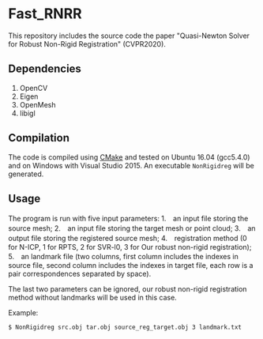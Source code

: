 # Fast_RNRR
This repository includes the source code the paper "Quasi-Newton Solver for Robust Non-Rigid Registration" (CVPR2020).

## Dependencies
1. OpenCV 
2. Eigen
3. OpenMesh
4. libigl

## Compilation
The code is compiled using [CMake](https://cmake.org/) and tested on Ubuntu 16.04 (gcc5.4.0) and on Windows with Visual Studio 2015. An executable `NonRigidreg` will be generated.

## Usage
The program is run with five input parameters:
1.　an input file storing the source mesh;
2.　an input file storing the target mesh or point cloud; 
3.　an output file storing the registered source mesh; 
4.　registration method (0 for N-ICP, 1 for RPTS, 2 for SVR-l0, 3 for Our robust non-rigid registration);
5.　an landmark file (two columns, first column includes the indexes in source file, second column includes the indexes in target file, each row is a pair correspondences separated by space).

The last two parameters can be ignored, our robust non-rigid registration method without landmarks will be used in this case.

Example:
```
$ NonRigidreg src.obj tar.obj source_reg_target.obj 3 landmark.txt
```
